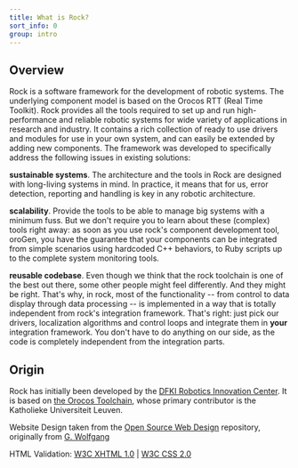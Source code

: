 ```yaml
---
title: What is Rock? 
sort_info: 0
group: intro
---
```


Overview
--------------

Rock is a software framework for the development of robotic systems. The
underlying component model is based on the Orocos RTT (Real Time Toolkit). Rock
provides all the tools required to set up and run high-performance and reliable
robotic systems for wide variety of applications in research and industry. It
contains a rich collection of ready to use drivers and modules for use in your
own system, and can easily be extended by adding new components. The framework
was developed to specifically address the following issues in existing
solutions:

**sustainable systems**. The architecture and the tools in Rock are designed
with long-living systems in mind. In practice, it means that for us, error
detection, reporting and handling is key in any robotic architecture.

**scalability**. Provide the tools to be able to manage big systems with
a minimum fuss. But we don't require you to learn about these (complex)
tools right away: as soon as you use rock's component development tool,
oroGen, you have the guarantee that your components can be integrated
from simple scenarios using hardcoded C++ behaviors, to Ruby scripts up
to the complete system monitoring tools.

**reusable codebase**. Even though we think that the rock toolchain
is one of the best out there, some other people might feel
differently. And they might be right. That's why, in rock, most of
the functionality -- from control to data display through data
processing -- is implemented in a way that is totally independent
from rock's integration framework. That's right: just pick our
drivers, localization algorithms and control loops and integrate
them in **your** integration framework. You don't have to do
anything on our side, as the code is completely independent from the
integration parts. 

Origin
---------------

Rock has initially been developed by the <a href="http://dfki.de/robotics">DFKI
Robotics Innovation Center</a>. It is based on <a href="http://orocos.org">the Orocos
Toolchain</a>, whose primary contributor is the Katholieke Universiteit Leuven.

Website Design taken from the <a href="http://oswd.org">Open Source Web
Design</a> repository, originally from <a href="mailto:gw@actamail.com">G. Wolfgang</a>

HTML Validation: <a href="http://validator.w3.org/check?uri=referer" title="Validate code as W3C XHTML 1.1 Strict Compliant">W3C XHTML 1.0</a> | <a href="http://jigsaw.w3.org/css-validator/" title="Validate Style Sheet as W3C CSS 2.0 Compliant">W3C CSS 2.0</a>

